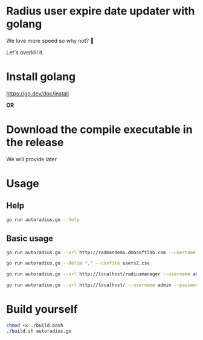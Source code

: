 # Radius user expire date updater with golang
We love more speed so why not? 🤣

Let's overkill it.

# Install golang
https://go.dev/doc/install

**OR**

# Download the compile executable in the release
We will provide later

# Usage

## Help
```bash
go run autoradius.go --help
```

## Basic usage

```bash
go run autoradius.go --url http://radmandemo.dmasoftlab.com --username admin --password 1111 --date 2023-09-02

go run autoradius.go --delim "," --csvfile users2.csv

go run autoradius.go --url http://localhost/radiusmanager --username admin --password admin --date 2023-09-30

go run autoradius.go --url http://localhost/ --username admin --password 1111 --date 2023-09-02 --userfile mybackupuser.csv --userfield user --delim , --thread 20
```

# Build yourself
```bash
chmod +x ./build.bash
./build.sh autoradius.go
```